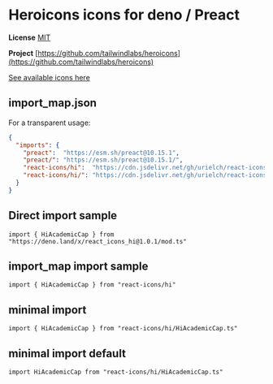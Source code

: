 # Heroicons icons for deno / Preact

**License** [MIT](https://opensource.org/licenses/MIT)

**Project** [https://github.com/tailwindlabs/heroicons](https://github.com/tailwindlabs/heroicons)

[See available icons here](https://react-icons.github.io/react-icons/icons?name=hi)

## import_map.json

For a transparent usage:

```json
{
  "imports": {
    "preact":  "https://esm.sh/preact@10.15.1",
    "preact/": "https://esm.sh/preact@10.15.1/",
    "react-icons/hi":  "https://cdn.jsdelivr.net/gh/urielch/react-icons-hi@1.0.1/mod.ts",
    "react-icons/hi/": "https://cdn.jsdelivr.net/gh/urielch/react-icons-hi/ico/",
  }
}
```

## Direct import sample

`import { HiAcademicCap } from "https://deno.land/x/react_icons_hi@1.0.1/mod.ts"`

## import_map import sample

`import { HiAcademicCap } from "react-icons/hi"`

## minimal import

`import { HiAcademicCap } from "react-icons/hi/HiAcademicCap.ts"`

## minimal import default

`import HiAcademicCap from "react-icons/hi/HiAcademicCap.ts"`

